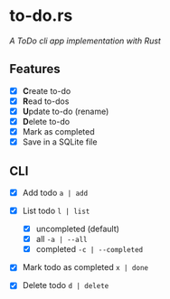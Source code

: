 # to-do.rs
_A ToDo cli app implementation with Rust_

## Features

- [x] **C**reate to-do
- [x] **R**ead to-dos
- [x] **U**pdate to-do (rename)
- [x] **D**elete to-do
- [x] Mark as completed
- [x] Save in a SQLite file

## CLI

- [x] Add todo `a | add`
- [x] List todo `l | list`
  - [x] uncompleted (default)
  - [x] all       `-a | --all`
  - [x] completed `-c | --completed`
- [x] Mark todo as completed `x | done`
- [x] Delete todo `d | delete`


